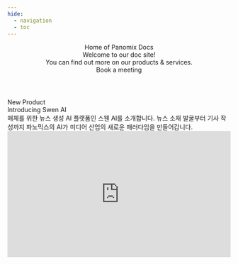 ```yaml
---
hide:
  - navigation
  - toc
---
```


<style>
  :root {
    --modern-ui-principles-offset: 560px;
  }

  .md-typeset h1 {
    display: none;
  }

  .md-content__inner {
    margin-left: 1.2rem;
    margin-right: 1.2rem;
  }

  .tabbed-set, .highlight {
    max-width: 768px;
  }

  .tabbed-set {
    margin-top: -40px !important;
  }

  #modern-ui-principles + .highlight {
    margin-top: calc(-1 * var(--modern-ui-principles-offset));
  }

  code {
    background: none !important;
  }
</style>

<header>
  <div class="headline">Home of Panomix Docs</div>
  <div class="sub-headline">
    Welcome to our doc site!</br>
    You can find out more on our products & services.
  </div>
  <div class="header-buttons">
    <a class="primary-button" onClick="openCalendly()">Book a meeting</a>
  </div>
</header>

<script>
function openCalendly() {
  window.open('https://calendly.com/panomix/products/', '_blank');
}
</script>
<section class="container">
  <div class="section-chip panomix-blue">New Product</div>
  <div class="section-headline">
    Introducing Swen AI
  </div>
  <div class="section-body">
    매체를 위한 뉴스 생성 AI 플랫폼인 스웬 AI를 소개합니다. 뉴스 소재 발굴부터 기사 작성까지 파노믹스의 AI가 미디어 산업의 새로운 패러다임을 만들어갑니다.
  </div>
</section>
<div class="left">
      <iframe style="width: 100%; aspect-ratio: 16 / 9" src="https://www.youtube.com/embed/kIkpnR-KD88?si=qF_Mhi3Kq3sIan3c" title="YouTube video player" frameborder="0" allow="accelerometer; autoplay; clipboard-write; encrypted-media; gyroscope; picture-in-picture; web-share" referrerpolicy="strict-origin-when-cross-origin" allowfullscreen></iframe>
</div>
<!-- 
<section id="modern-ui-principles" class="container blue-gradient-background" style="padding-bottom: var(--modern-ui-principles-offset)">
  <div class="section-chip blue">Modern UI principles</div>
  <div class="section-headline">
    Declarative UI that's easy to understand
  </div>
  <div class="section-body">
    Mesop streamlines UI development with a declarative approach. Build expressive, maintainable interfaces using battle-tested patterns in Python. Say goodbye to complex imperative logic and hello to intuitive, clean code.
  </div>
</section>

```py
@me.stateclass
class State:
    image_data: str
    detections: list[Detection]


@me.page()
def object_detector():
    state = me.state(State)

    me.text("Real-time Object Detection", type="headline-4")
    me.uploader(label="Upload an image", on_upload=on_image_upload)

    if state.image_data:
        me.image(src=f"data:image/jpeg;base64,{state.image_data}")

    if state.detections:
        me.text("Detected Objects:", type="headline-5")
        for detection in state.detections:
            detection_component(detection)

def detection_component(detection):
    me.text(f"{detection.obj}: {detection.confidence:.2f}")

def on_image_upload(e: me.UploadEvent):
    state = me.state(State)
    state.image_data = base64.b64encode(e.file.read()).decode()
    state.detections = detect_objects(e.file)
```

<section class="container pink-gradient-background">
  <div class="section-chip pink">Building blocks</div>
  <div class="section-headline">
    Jumpstart with ready-to-use components
  </div>
  <div class="section-body">
    Mesop provides a versatile range of <a href="./components/">30 components</a>, from low-level building blocks to high-level, AI-focused components. This flexibility lets you rapidly prototype ML apps or build custom UIs, all within a single framework that adapts to your project's use case.

    <a class="section-button" href="./components/chat">
      AI components
      <div class="section-button-subtext">e.g. chat, text to image</div>
    </a>
    <a class="section-button" href="./components/input">
      Form components
      <div class="section-button-subtext">e,g. input, checkbox, radio</div>
    </a>
    <a class="section-button" href="./components/table">
      Data display components
      <div class="section-button-subtext">e,g. table, plot</div>
    </a>

  </div>
</section>

<section class="container amber-gradient-background">
  <div class="section-chip amber">Build anything</div>
  <div class="section-headline">
    Build any user interface you can imagine
  </div>
  <div class="section-body">
With Mesop, you can build virtually any web-based user interface or application you can imagine. From quick prototypes to enterprise tools, Mesop provides the customizability to bring your ideas to life.
  </div>
  <iframe src="https://google.github.io/mesop/demo/?demo=embed/chat_inputs" class="chat-inputs-iframe box-shadow"></iframe>
</section>

<section class="container">
  <div class="section-chip teal">Extensible</div>
  <div class="section-headline">
  Seamlessly integrate JS with web components
  </div>
  <div class="section-body">
    Get the best of both worlds with Mesop <a href="./web-components/">web components</a>. Leverage Python's simplicity for core logic, while accessing the vast ecosystem of JS libraries
  </div>
</section>

=== "counter_component.py"

    ```python
    --8<-- "mesop/examples/web_component/quickstart/counter_component.py"
    ```

=== "counter_component.js"

    ```python
    --8<-- "mesop/examples/web_component/quickstart/counter_component.js"
    ```

<section class="container blue-gradient-background">
  <div class="section-chip blue">Simple deployment</div>
  <div class="section-headline">
    Deploy your app and share in minutes
  </div>
  <div class="section-body">
Mesop streamlines cloud deployment, enabling you to share your AI application with the world in minutes. With step-by-step guides for deploying to Google Cloud Run or any cloud service that takes a container, you can go from local development to production-ready deployment without wrestling with complex server setups.
<a class="section-button" href="./guides/deployment/#cloud-run" style="display: flex">
<img src="https://www.gstatic.com/bricks/image/f2e0986a2802c0b6c4be7f1355599d5aadfb21a63b7e9643d96697ff9334a1e1.svg" style="width: 40px; margin-right: 12px">
  <div>
      Google Cloud Run
      <div class="section-button-subtext">Free for small apps</div>
      </div>
    </a>
  </div>
</section>

<section class="container pink-gradient-background">
  <div class="section-chip pink">Developer experience</div>
  <div class="section-headline">
    Delightful developer experience
  </div>
  <div class="section-body">
Mesop streamlines app development with features like hot reload and strong IDE support with static types, eliminating friction and boosting productivity.
</div>
  <div class="dev-gif-row">
    <div class="gif-caption">
      Instant hot reload
    </div>
    <img src="./assets/hot-reload.gif" class="dev-gif box-shadow">
  </div>
  <div class="dev-gif-row row-reverse">
  <div class="gif-caption">
      IDE support with static types
    </div>
    <img src="./assets/ide-support.gif" class="dev-gif box-shadow">
  </div>
</section>

<section class="container teal-gradient-background">
  <div class="section-chip teal">Community</div>
  <div class="section-headline">
    See what others are saying
  </div>
  <div class="section-body">
 Join developers around the world who are building AI apps in Mesop.
  </div>
    <div class="center">
      <iframe
        class="youtube-embed box-shadow"
        style="margin-bottom: 16px"
        width="560"
        height="315"
        src="https://www.youtube.com/embed/Zi1DnGOrYho?si=DYNApUBow3AfT47y"
        title="YouTube video player"
        frameborder="0"
        allow="accelerometer; autoplay; clipboard-write; encrypted-media; gyroscope; picture-in-picture; web-share"
        referrerpolicy="strict-origin-when-cross-origin"
        allowfullscreen
      ></iframe>
    </div>
      <div class="twitter-row">
        <blockquote class="twitter-tweet">
          <p lang="en" dir="ltr">
            is this the thing that will finally save me from ever learning front
            end?<a href="https://t.co/eDgY0AfG6U">https://t.co/eDgY0AfG6U</a>
          </p>
          &mdash; xlr8harder (@xlr8harder)
          <a
            href="https://twitter.com/xlr8harder/status/1798673386425786724?ref_src=twsrc%5Etfw"
            >June 6, 2024</a
          >
        </blockquote>
        <script
          async
          src="https://platform.twitter.com/widgets.js"
          charset="utf-8"
        ></script>

        <blockquote class="twitter-tweet">
          <p lang="en" dir="ltr">
            i hate writing frontend code, but can’t resist a sleek UI. just
            tried Google’s quietly released Mesop—what a find! no frontend fuss,
            just python. <br /><br />if you value your sanity and good design,
            you should def try it. gives a balance between streamlit and
            gradio<br /><br />mesop docs :…
            <a href="https://t.co/SmBAH5Leri">pic.twitter.com/SmBAH5Leri</a>
          </p>
          &mdash; Sanchay Thalnerkar (@7anchay)
          <a
            href="https://twitter.com/7anchay/status/1804890091816644906?ref_src=twsrc%5Etfw"
            >June 23, 2024</a
          >
        </blockquote>
        <script
          async
          src="https://platform.twitter.com/widgets.js"
          charset="utf-8"
        ></script>

        <blockquote class="twitter-tweet">
          <p lang="en" dir="ltr">
            New Python-based UI framework in town - have you tried Mesop from
            Google?<br /><br />I gave it a spin, here&#39;s what I found out:<br /><br />📌
            Provides a unique approach to building web hashtag#UIs in
            hashtag#Python with component-based architecture for customized UIs
            by taking inspiration from…
          </p>
          &mdash; Harshit Tyagi (@dswharshit)
          <a
            href="https://twitter.com/dswharshit/status/1800557173073691000?ref_src=twsrc%5Etfw"
            >June 11, 2024</a
          >
        </blockquote>
        <script
          async
          src="https://platform.twitter.com/widgets.js"
          charset="utf-8"
        ></script>

</section>

## Disclaimer

_This is not an officially supported Google product._ -->
